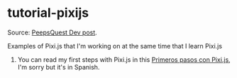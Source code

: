 tutorial-pixijs
===============

Source: [PeepsQuest Dev post][peepsquestpost].

Examples of Pixi.js that I'm working on at the same time that I learn Pixi.js

1. You can read my first steps with Pixi.js in this [Primeros pasos con Pixi.js][post-primeros-pasos-con-pixijs], I'm sorry but it's in Spanish. 

[post-primeros-pasos-con-pixijs]: http://joaquindev.github.io/videogames/libraries/2014/01/11/conceptos-basicos-pixijs.html
[peepsquestpost]: http://peepsquest.com/tutorials/pixi-basics.html#pixi-basics0result-tab


